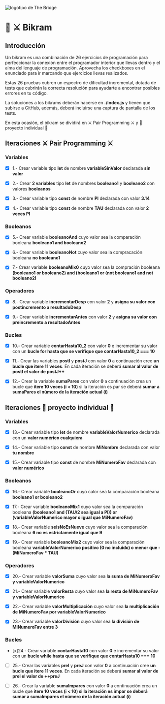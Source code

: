 ![logotipo de The Bridge](https://user-images.githubusercontent.com/27650532/77754601-e8365180-702b-11ea-8bed-5bc14a43f869.png  "logotipo de The Bridge")

# :european_castle: :crossed_swords: Bikram #

## Introducción ##
Un bikram es una combinación de 26 ejercicios de programación para perfeccionar la conexión entre el programador interior que llevas dentro y el alma del lenguaje de programación. Aprovecha los checkboxes en el enunciado para ir marcando que ejercicios llevas realizados.

Estas 26 pruebas cubren un espectro de dificultad incremental, dotada de tests que cubrirán la correcta resolución para ayudarte a encontrar posibles errores en tu código.

La soluciones a los bikrams deberán hacerse en **./index.js** y tienen que subirse a GitHub, además, deberá incluirse una captura de pantalla de los tests.

En esta ocasión, el bikram se dividirá en :crossed_swords: Pair Programming :crossed_swords: y :european_castle: proyecto individual :european_castle:

## Iteraciones :crossed_swords: Pair Programming :crossed_swords: ##

### Variables ###

- [x] 1.- Crear variable tipo **let** de nombre **variableSinValor** declarada **sin valor**

- [x] 2.- Crear **2 variables** tipo **let** de nombres **booleano1** y **booleano2** con valores **booleanos**

- [x] 3.- Crear variable tipo **const** de nombre **PI** declarada con valor **3.14**

- [x] 4.- Crear variable tipo **const** de nombre **TAU** declarada con valor **2 veces PI**

### Booleanos ###

- [x] 5.- Crear variable **booleanoAnd** cuyo valor sea la comparación booleana **booleano1 and booleano2**

- [x] 6.- Crear variable **booleanoNot** cuyo valor sea la compracación booleana **no booleano1**

- [x] 7.- Crear variable **booleanoMix0** cuyo valor sea la compración booleana **(booleano1 or booleano2) and (booleano1 or (not booleano1 and not booleano2)**

### Operadores ###

- [x] 8.- Crear variable **incrementarDesp** con valor **2** y **asigna su valor con postincremento a resultadoDesp**

- [x] 9.- Crear variable **incrementarAntes** con valor **2** y **asigna su valor con preincremento a resultadoAntes**

### Bucles ###

- [x] 10.- Crear variable **contarHasta10_2** con valor **0** e incrementar su valor con un **bucle for hasta que se verifique que contarHasta10_2 === 10** 

- [x] 11.- Crear las variables **postI** y **postJ** con valor **0** a continuación cree **un bucle que itere 11 veces**. En cada iteración se deberá **sumar al valor de postI el valor de postJ++**

- [x] 12.- Crear la variable **sumaPares** con valor **0** a continuación crea un bucle que **itere 10 veces (i < 10)** si la iteración es par se deberá **sumar a sumaPares el número de la iteración actual (i)**

## Iteraciones :european_castle: proyecto individual :european_castle: ##

### Variables ###

- [x] 13.- Crear variable tipo **let** de nombre **variableValorNumerico** declarada con un **valor numérico cualquiera**

- [x] 14.- Crear variable tipo **const** de nombre **MiNombre** declarada con valor **tu nombre**

- [x] 15.- Crear variable tipo **const** de nombre **MiNumeroFav** declarada con **valor numérico**

### Booleanos ###

- [x] 16.- Crear variable **booleanoOr** cuyo calor sea la comparación booleana **booleano1 or booleano2**

- [x] 17.- Crear variable **booleanoMix1** cuyo valor sea la comparación booleana **(booleano1 and (TAU/2 sea igual a PI)) or (variableValorNumerico mayor o igual que MiNumeroFav)**

- [x] 18.- Crear variable **seisNoEsNueve** cuyo valor sea la comparación booleana **6 no es estrictamente igual que 9**


- [x] 19.- Crear variable **booleanoMix2** cuyo valor sea la comparación booleana **variableValorNumerico positivo (0 no incluido) o menor que -(MiNumeroFav * TAU)**

### Operadores ###

- [x] 20.- Crear variable **valorSuma** cuyo valor sea **la suma de MiNumeroFav y variableValorNumerico**

- [x] 21.-  Crear variable **valorResta** cuyo valor sea **la resta de MiNumeroFav y variableValorNumerico**

- [x] 22.-  Crear variable **valorMultiplicación** cuyo valor sea **la multiplicación de MiNumeroFav por variableValorNumerico**

- [x] 23.-  Crear variable **valorDivisión** cuyo valor sea **la división de MiNumeroFav entre 3**

### Bucles ###

- [x]24.- Crear variable **contarHasta10** con valor **0** e incrementar su valor con un **bucle while hasta que se verifique que contarHasta10 === 10**

- [ ] 25.- Crear las variables **preI** y **preJ** con valor **0** a continuación cree **un bucle que itere 11 veces**. En cada iteración se deberá **sumar al valor de preI el valor de ++preJ**

- [ ] 26.- Crear la variable **sumaImpares** con valor **0** a continuación crea un bucle que **itere 10 veces (i < 10) si la iteración es impar se deberá sumar a sumaImpares el número de la iteración actual (i)**
